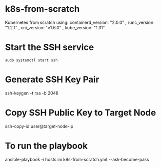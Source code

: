 # k8s-from-scratch
Kubernetes from scratch using:  containerd_version: "2.0.0" , runc_version: "1.2.1" ,  cni_version: "v1.6.0" ,  kube_version: "1.31"



# Start the SSH service
```sudo systemctl enable ssh
sudo systemctl start ssh
```
# Generate SSH Key Pair 
ssh-keygen -t rsa -b 2048

# Copy SSH Public Key to Target Node
ssh-copy-id user@target-node-ip

# To run the playbook
ansible-playbook -i hosts.ini k8s-from-scratch.yml --ask-become-pass
